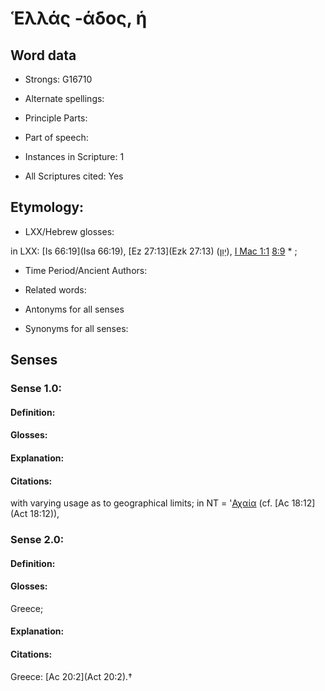 # Ἑλλάς -άδος, ἡ 

<!-- Status: S2=NeedsEdits -->
<!-- Lexica used for edits:   -->

## Word data

* Strongs: G16710

* Alternate spellings:



* Principle Parts: 


* Part of speech: 


* Instances in Scripture: 1

* All Scriptures cited: Yes

## Etymology: 


* LXX/Hebrew glosses: 

in LXX: [Is 66:19](Isa 66:19), [Ez 27:13](Ezk 27:13) ([יָוָן](//en-uhl/H3120)), [I Mac 1:1](1Macc.1.1) [ 8:9](1Macc.8.9) * ; 

* Time Period/Ancient Authors: 


* Related words: 

* Antonyms for all senses

* Synonyms for all senses: 


## Senses 


### Sense  1.0: 

#### Definition: 


#### Glosses:



#### Explanation:



#### Citations: 

with varying usage as to geographical limits; in NT = '[Αχαία]() (cf. [Ac 18:12](Act 18:12)), 

### Sense  2.0: 

#### Definition: 

#### Glosses: 

Greece; 

#### Explanation: 


#### Citations: 

Greece: [Ac 20:2](Act 20:2).†
